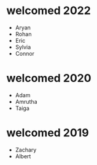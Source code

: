 # welcomed 2022
- Aryan 
- Rohan
- Eric
- Sylvia
- Connor

# welcomed 2020
- Adam
- Amrutha
- Taiga

# welcomed 2019
- Zachary
- Albert
